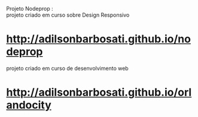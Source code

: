Projeto Nodeprop :  
  projeto criado em curso sobre Design Responsivo
  
# http://adilsonbarbosati.github.io/nodeprop

projeto criado em curso de desenvolvimento web

# http://adilsonbarbosati.github.io/orlandocity

